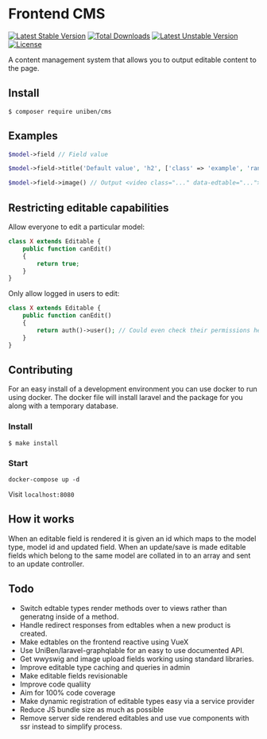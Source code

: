 # Frontend CMS
[![Latest Stable Version](https://poser.pugx.org/uniben/cms/version)](https://packagist.org/packages/uniben/cms)
[![Total Downloads](https://poser.pugx.org/uniben/cms/downloads)](https://packagist.org/packages/uniben/cms)
[![Latest Unstable Version](https://poser.pugx.org/uniben/cms/v/unstable)](//packagist.org/packages/uniben/cms)
[![License](https://poser.pugx.org/uniben/cms/license)](https://packagist.org/packages/uniben/cms)

A content management system that allows you to output editable content to the page.

## Install

```shell script
$ composer require uniben/cms
```

## Examples

```php
$model->field // Field value
```

```php
$model->field->title('Default value', 'h2', ['class' => 'example', 'rand']) // Output <h2 class="example ..." rand data-edtable="...">Field value</h2>
```

```php
$model->field->image() // Output <video class="..." data-edtable="..."><source src="..." type="..."><source ...></h2>
```

## Restricting editable capabilities

Allow everyone to edit a particular model:

```php
class X extends Editable {
    public function canEdit()
    {
        return true;
    }
}
```

Only allow logged in users to edit:

```php
class X extends Editable {
    public function canEdit()
    {
        return auth()->user(); // Could even check their permissions here?
    }
}
```

## Contributing

For an easy install of a development environment you can use docker to run using docker. The docker file will install laravel and the package for you along with a temporary database.

### Install

```shell script
$ make install
``` 

### Start

```shell script
docker-compose up -d
```

Visit `localhost:8080`

## How it works

When an editable field is rendered it is given an id which maps to the model type, model id and updated field.
When an update/save is made editable fields which belong to the same model are collated in to an array and sent to an update controller.

## Todo
* Switch edtable types render methods over to views rather than generatng inside of a method.
* Handle redirect responses from edtables when a new product is created.
* Make edtables on the frontend reactive using VueX
* Use UniBen/laravel-graphqlable for an easy to use documented API.
* Get wwyswig and image upload fields working using standard libraries.
* Improve editable type caching and queries in admin
* Make editable fields revisionable
* Improve code qualiity
* Aim for 100% code coverage
* Make dynamic registration of editable types easy via a service provider
* Reduce JS bundle size as much as possible
* Remove server side rendered editables and use vue components with ssr instead to simplify process.
